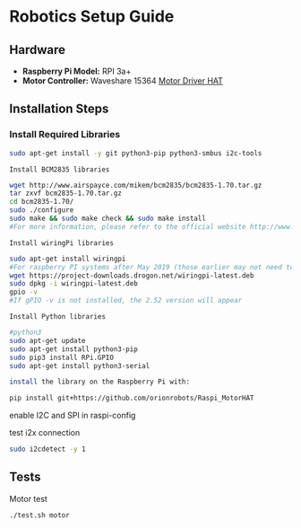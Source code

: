 ﻿# Robotics Setup Guide

## Hardware

- **Raspberry Pi Model:** RPI 3a+
- **Motor Controller:** Waveshare 15364 [Motor Driver HAT](https://www.waveshare.com/wiki/Motor_Driver_HAT)

## Installation Steps

### Install Required Libraries

```bash
sudo apt-get install -y git python3-pip python3-smbus i2c-tools
```

    Install BCM2835 libraries


```bash
wget http://www.airspayce.com/mikem/bcm2835/bcm2835-1.70.tar.gz
tar zxvf bcm2835-1.70.tar.gz 
cd bcm2835-1.70/
sudo ./configure
sudo make && sudo make check && sudo make install
#For more information, please refer to the official website http://www.airspayce.com/mikem/bcm2835/
```
    Install wiringPi libraries
```bash
sudo apt-get install wiringpi
#For raspberry PI systems after May 2019 (those earlier may not need to be implemented), an upgrade may be required:
wget https://project-downloads.drogon.net/wiringpi-latest.deb
sudo dpkg -i wiringpi-latest.deb
gpio -v
#If gPIO -v is not installed, the 2.52 version will appear

```

    Install Python libraries

```bash
#python3
sudo apt-get update
sudo apt-get install python3-pip
sudo pip3 install RPi.GPIO
sudo apt-get install python3-serial

install the library on the Raspberry Pi with:

```



```bash
pip install git+https://github.com/orionrobots/Raspi_MotorHAT

```

enable I2C and SPI in raspi-config


test i2x connection 

```bash
sudo i2cdetect -y 1
```

## Tests
Motor test
```
./test.sh motor
```
